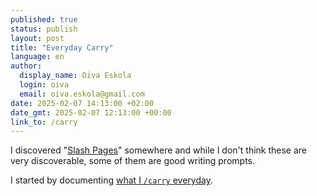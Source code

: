 ```yaml
---
published: true
status: publish
layout: post
title: "Everyday Carry"
language: en
author:
  display_name: Oiva Eskola
  login: oiva
  email: oiva.eskola@gmail.com
date: 2025-02-07 14:13:00 +02:00
date_gmt: 2025-02-07 12:13:00 +00:00
link_to: /carry
---
```


I discovered "[Slash Pages](https://slashpages.net)" somewhere and while I don't think these are very discoverable, some of them are good writing prompts.

I started by documenting [what I `/carry` everyday](/carry).